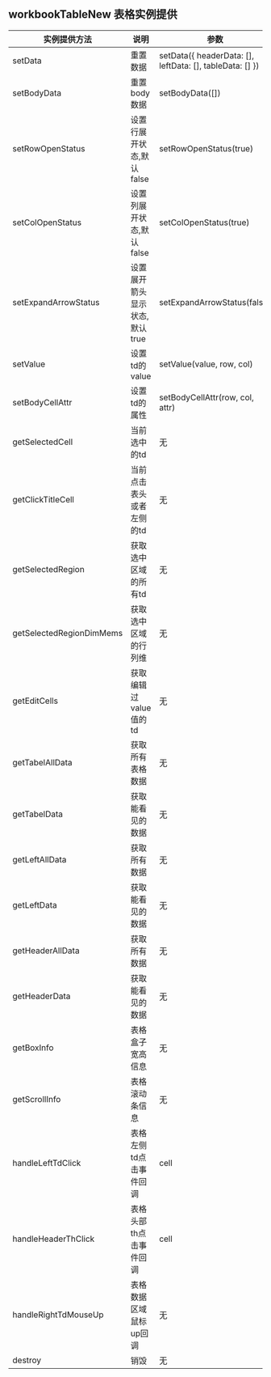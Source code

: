 
## workbookTableNew 表格实例提供 ##

<style>
	table{
    	border-collapse:collapse;
		border-spacing:0;
	}
</style>
<table >
    <thead>
        <tr>
            <th>实例提供方法</th>
            <th>说明</th>
			<th>参数</th>
        </tr>
    </thead>
    <tbody>
        <tr>
            <td>setData</td>
            <td>重置数据</td>
			<td>setData({
            headerData: [],
            leftData: [],
            tableData: []
            })</td>
        </tr>
        <tr>
            <td>setBodyData</td>
            <td>重置body数据</td>
			<td>setBodyData([])</td>
        </tr>
        <tr>
            <td>setRowOpenStatus</td>
            <td>设置行展开状态,默认false</td>
			<td>setRowOpenStatus(true)</td>
        </tr>
        <tr>
            <td>setColOpenStatus</td>
            <td>设置列展开状态,默认false</td>
			<td>setColOpenStatus(true)</td>
        </tr>
        <tr>
            <td>setExpandArrowStatus</td>
            <td>设置展开箭头显示状态,默认true</td>
			<td>setExpandArrowStatus(false)</td>
        </tr>
        <tr>
            <td>setValue</td>
            <td>设置td的value</td>
			<td>setValue(value, row, col)</td>
        </tr>
         <tr>
            <td>setBodyCellAttr</td>
            <td>设置td的属性</td>
			<td>setBodyCellAttr(row, col, attr)</td>
        </tr>
 		<tr>
            <td>getSelectedCell</td>
            <td>当前选中的td</td>
			<td>无</td>
        </tr>
        <tr>
            <td>getClickTitleCell</td>
            <td>当前点击表头或者左侧的td</td>
			<td>无</td>
        </tr>
        <tr>
            <td>getSelectedRegion</td>
            <td>获取选中区域的所有td </td>
			<td>无</td>
        </tr>
        <tr>
            <td>getSelectedRegionDimMems</td>
            <td>获取选中区域的行列维 </td>
        	<td>无</td>
            </tr>
        <tr>
            <td>getEditCells</td>
            <td>获取编辑过value值的td</td>
			<td>无</td>
        </tr>
		<tr>
            <td>getTabelAllData</td>
            <td>获取所有表格数据</td>
			<td>无</td>
        </tr>
		<tr>
            <td>getTabelData</td>
            <td>获取能看见的数据</td>
			<td>无</td>
        </tr>
        <tr>
            <td>getLeftAllData</td>
            <td>获取所有数据</td>
			<td>无</td>
        </tr>
		<tr>
            <td>getLeftData</td>
            <td>获取能看见的数据</td>
			<td>无</td>
        </tr>
        <tr>
            <td>getHeaderAllData</td>
            <td>获取所有数据</td>
			<td>无</td>
        </tr>
		<tr>
            <td>getHeaderData</td>
            <td>获取能看见的数据</td>
			<td>无</td>
        </tr>
		<tr>
            <td>getBoxInfo</td>
            <td>表格盒子宽高信息</td>
			<td>无</td>
        </tr>
        <tr>
            <td>getScrollInfo</td>
            <td>表格滚动条信息</td>
			<td>无</td>
        </tr>
		<tr>
            <td>handleLeftTdClick</td>
            <td>表格左侧td点击事件回调</td>
			<td>cell</td>
        </tr>
		<tr>
            <td>handleHeaderThClick</td>
            <td>表格头部th点击事件回调</td>
			<td>cell</td>
        </tr>
        <tr>
            <td>handleRightTdMouseUp</td>
            <td>表格数据区域 鼠标up回调</td>
			<td>无</td>
        </tr>
 		<tr>
            <td>destroy</td>
            <td>销毁</td>
			<td>无</td>
        </tr>
    </tbody>
</table>